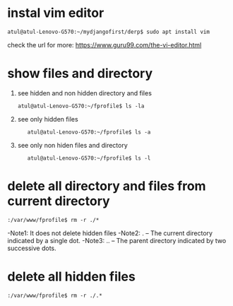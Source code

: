 # instal vim editor
```
atul@atul-Lenovo-G570:~/mydjangofirst/derp$ sudo apt install vim
```
check the url for more: https://www.guru99.com/the-vi-editor.html 

# show files and directory
1. see hidden and non hidden directory and files
   ```
   atul@atul-Lenovo-G570:~/fprofile$ ls -la

   ```
2. see only hidden files
   ```
      atul@atul-Lenovo-G570:~/fprofile$ ls -a
   ```

3. see only non hiden files and directory
   ```
      atul@atul-Lenovo-G570:~/fprofile$ ls -l
   ```

# delete all directory and files from current directory
```
:/var/www/fprofile$ rm -r ./*
```
-Note1: It does not delete hidden files
-Note2: . – The current directory indicated by a single dot.
-Note3: .. – The parent directory indicated by two successive dots.


# delete all hidden files
```
:/var/www/fprofile$ rm -r ./.*
```
